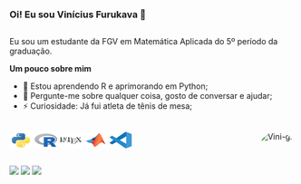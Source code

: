 ### Oi! Eu sou Vinícius Furukava 👋

##

Eu sou um estudante da FGV em Matemática Aplicada do 5º período da graduação.

**Um pouco sobre mim**
- 🌱 Estou aprendendo R e aprimorando em Python;
- 💬 Pergunte-me sobre qualquer coisa, gosto de conversar e ajudar;
- ⚡ Curiosidade: Já fui atleta de tênis de mesa;

<div style="display: inline_block"><br>
  <img align="center" alt="Vini-Python" height="30" width="40" src="https://raw.githubusercontent.com/devicons/devicon/master/icons/python/python-original.svg">
  <img align="center" alt="Vini-R" height="30" width="40" src="https://github.com/devicons/devicon/blob/master/icons/r/r-original.svg">
  <img align="center" alt="Vini-Latex" height="30" width="40" src="https://github.com/devicons/devicon/blob/master/icons/latex/latex-original.svg">
  <img align="center" alt="Vini-Matlab" height="30" width="40" src="https://github.com/devicons/devicon/blob/master/icons/matlab/matlab-original.svg">
  <img align="center" alt="Vini-Vscode" height="30" width="40" src="https://github.com/devicons/devicon/blob/master/icons/vscode/vscode-original.svg">
  <img align="right" alt="Vini-gif" height="150" style="border-radius:50px;" src="https://camo.githubusercontent.com/c1dcb74cc1c1835b1d716f5051499a2814c683c806b15f04b0eba492863703e9/68747470733a2f2f63646e2e6472696262626c652e636f6d2f75736572732f3733303730332f73637265656e73686f74732f363538313234332f6176656e746f2e676966">
</div>


##

<div> 
  <a href="https://instagram.com/vinimitsu" target="_blank"><img src="https://img.shields.io/badge/-Instagram-%23E4405F?style=for-the-badge&logo=instagram&logoColor=white" target="_blank"></a>
  <a href = "viniciusfurukava@gmail.com"><img src="https://img.shields.io/badge/-Gmail-%23333?style=for-the-badge&logo=gmail&logoColor=white" target="_blank"></a>
  <a href="https://www.linkedin.com/in/vinicius-furukava" target="_blank"><img src="https://img.shields.io/badge/-LinkedIn-%230077B5?style=for-the-badge&logo=linkedin&logoColor=white" target="_blank"></a> 
</div>
